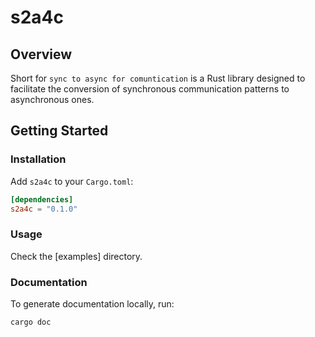 # s2a4c

## Overview

Short for `sync to async for comuntication` is a Rust library designed to
facilitate the conversion of synchronous communication patterns to
asynchronous ones.

## Getting Started
### Installation

Add `s2a4c` to your `Cargo.toml`:

```toml
[dependencies]
s2a4c = "0.1.0"
```

### Usage
Check the [examples] directory.

### Documentation
To generate documentation locally, run:
```sh
cargo doc
```